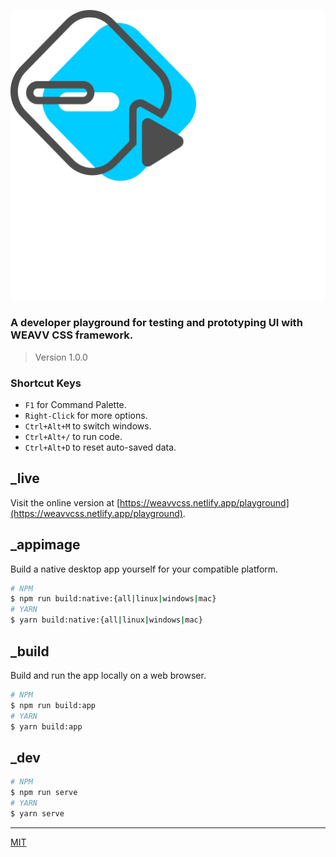 ![weavv playground logo](https://github.com/weavv/playground/blob/main/assets/playground.svg?raw=true)

### A developer playground for testing and prototyping UI with WEAVV CSS framework.

> Version 1.0.0

### **Shortcut Keys**

- `F1` for Command Palette.
- `Right-Click` for more options.
- `Ctrl+Alt+M` to switch windows.
- `Ctrl+Alt+/` to run code.
- `Ctrl+Alt+D` to reset auto-saved data.

## _live

Visit the online version at [https://weavvcss.netlify.app/playground](https://weavvcss.netlify.app/playground).

## _appimage

Build a native desktop app yourself for your compatible platform.

```bash
# NPM
$ npm run build:native:{all|linux|windows|mac}
# YARN
$ yarn build:native:{all|linux|windows|mac}
```

## _build

Build and run the app locally on a web browser.

```bash
# NPM
$ npm run build:app
# YARN
$ yarn build:app
```

## _dev

```bash
# NPM
$ npm run serve
# YARN
$ yarn serve
```

---

[MIT](https://github.com/weavv/playground/blob/master/LICENSE)


